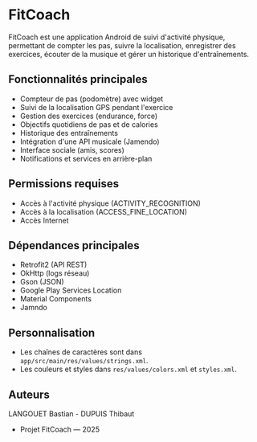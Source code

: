 # FitCoach

FitCoach est une application Android de suivi d'activité physique, permettant de compter les pas, suivre la localisation, enregistrer des exercices, écouter de la musique et gérer un historique d'entraînements.

## Fonctionnalités principales

- Compteur de pas (podomètre) avec widget
- Suivi de la localisation GPS pendant l'exercice
- Gestion des exercices (endurance, force)
- Objectifs quotidiens de pas et de calories
- Historique des entraînements
- Intégration d'une API musicale (Jamendo)
- Interface sociale (amis, scores)
- Notifications et services en arrière-plan
  

## Permissions requises

- Accès à l'activité physique (ACTIVITY_RECOGNITION)
- Accès à la localisation (ACCESS_FINE_LOCATION)
- Accès Internet


## Dépendances principales

- Retrofit2 (API REST)
- OkHttp (logs réseau)
- Gson (JSON)
- Google Play Services Location
- Material Components
- Jamndo

## Personnalisation

- Les chaînes de caractères sont dans `app/src/main/res/values/strings.xml`.
- Les couleurs et styles dans `res/values/colors.xml` et `styles.xml`.

## Auteurs
LANGOUET Bastian - DUPUIS Thibaut

- Projet FitCoach — 2025
